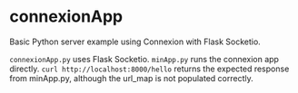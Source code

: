# connexionApp
Basic Python server example using Connexion with Flask Socketio.

`connexionApp.py` uses Flask Socketio. `minApp.py` runs the connexion app directly. 
`curl http://localhost:8000/hello` returns the expected response from minApp.py,
although the url_map is not populated correctly.
